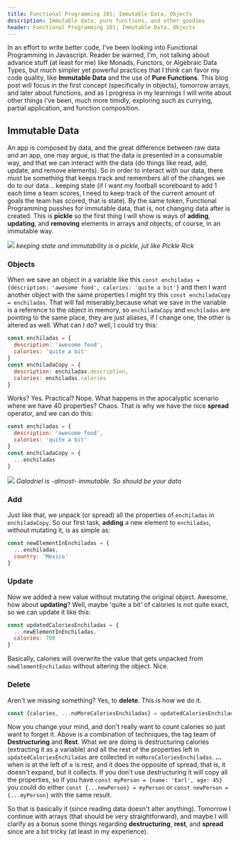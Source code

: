 ```yaml
---
title: Functional Programming 101; Immutable Data, Objects
description: Immutable data, pure functions, and other goodies
header: Functional Programming 101; Immutable Data, Objects
---
```


In an effort to write better code, I've been looking into Functional Programming in Javascript. Reader be warned, I'm, not talking about advance stuff (at least for me) like Monads, Functors, or Algebraic Data Types, but much simpler yet powerful practices that I think can favor my code quality, like **Immutable Data** and the use of **Pure Functions**. This blog post will focus in the first concept (specifically in objects), tomorrow arrays, and later about functions, and as I progress in my learnings I will write about other things I've been, much more timidly, exploring such as currying, partial application, and function composition.


## Immutable Data

An app is composed by data, and the great difference between raw data and an app, one may argue, is that the data is presented in a consumable way, and that we can interact with the data (do things like read, add, update, and remove elements). So in order to interact with our data, there must be something that keeps track and remembers all of the changes we do to our data... keeping state (if I want my football scoreboard to add 1 each time a team scores, I need to keep track of the current amount of goals the team has scored, that is state). By the same token, Functional Programming pusshes for immutable data, that is, not changing data after is created. This is **pickle** so the first thing I will show is ways of **adding**, **updating**, and **removing** elements in arrays and objects, of course, in an immutable way.

![](https://m.media-amazon.com/images/M/MV5BMGIyYjNhOTUtM2UxNC00MjFlLTkwZGYtNDQ0MDhmNGNkYWNlXkEyXkFqcGdeQXVyNTAyODkwOQ@@._V1_.jpg)
*keeping state and immutability is a pickle, jut like Pickle Rick*


### Objects

When we save an object in a variable like this `const enchiladas = {description: 'awesome food', calories: 'quite a bit'}` and then I want another object with the same properties I might try this `const enchiladaCopy = enchiladas`. That will fail miserably,because what we save in the variable is a reference to the object in memory, so `enchiladaCopy` and `enchiladas` are pointing to the same place, they are just aliases, if I change one, the other is altered as well. What can I do? well, I could try this:



```javascript
const enchiladas = {
  description: 'awesome food',
  calories: 'quite a bit'
}
const enchiladaCopy = {
  description: enchiladas.description,
  calories: enchiladas.calories
}
```


Works? Yes. Practical? Nope. What happens in the apocalyptic scenario where we have 40 properties? Chaos. That is why we have the nice **spread** operator, and we can do this:


```javascript
const enchiladas = {
  description: 'awesome food',
  calories: 'quite a bit'
}
const enchiladaCopy = {
  ...enchiladas
}
```

![](https://i.pinimg.com/564x/15/98/b3/1598b3af4de315813d6072f93cf222a4.jpg)
*Galadriel is -almost- immutable. So should be your data*


### Add

Just like that, we unpack (or spread) all the properties of `enchiladas` in `enchiladaCopy`. So our first task, **adding** a new element to `enchiladas`, without mutating it, is as simple as:


```javascript
const newElementInEnchiladas = {
  ...enchiladas,
  country: 'Mexico'
}
```


### Update
Now we added a new value without mutating the original object. Awesome, how about **updating**? Well, maybe 'quite a bit' of calories is not quite exact, so we can update it like this:


```javascript
const updatedCaloriesEnchiladas = {
  ...newElementInEnchiladas,
  calories: 700
}
```


Basically, calories will overwrite the value that gets unpacked from `newElementEnchiladas` without altering the object. Nice.


### Delete
Aren't we missing something? Yes, to **delete**. This is how we do it.


```javascript
const {calories, ...noMoreCaloriesEnchiladas} = updatedCaloriesEnchiladas;
```

Now you change your mind, and don't really want to count calories so just want to forget it. Above is a combination of techniques, the tag team of **Destructuring** and **Rest**. What we are doing is destructuring calories (extracting it as a variable) and all the rest of the properties left in `updatedCaloriesEnchiladas` are collected in `noMoreCaloriesEnchiladas`. **...** when is at the left of **=** is rest, and it does the opposite of spread, that is, it doesn't expand, but it collects. If you don't use destructuring it will copy all the properties, so if you have `const myPerson = {name: 'Earl', age: 45}` you could do either `const {...newPerson} = myPerson` or `const newPerson = {...myPerson}` with the same result.


So that is basically it (since reading data doesn't alter anything). Tomorrow I continue with arrays (that should be very straightforward), and maybe I will clarify as a bonus some things regarding **destructuring**, **rest**, and **spread** since are a bit tricky (at least in my experience). 